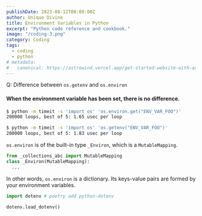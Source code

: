 ```yaml
---
publishDate: 2023-08-12T00:00:00Z
author: Unique Divine
title: Environment Variables in Python
excerpt: "Python code reference and cookbook."
image: "/coding-3.png"
category: Coding
tags:
  - coding
  - python
# metadata:
#   canonical: https://astrowind.vercel.app/get-started-website-with-astro-tailwind-css
---
```


Q: Difference between `os.getenv` and `os.environ`

#### When the environment variable has been set, there is no difference.

```bash
$ python -m timeit -s 'import os' 'os.environ.get("ENV_VAR_FOO")'
200000 loops, best of 5: 1.65 usec per loop

$ python -m timeit -s 'import os' 'os.getenv("ENV_VAR_FOO")'
200000 loops, best of 5: 1.83 usec per loop
```

`os.environ` is of the built-in type `_Environ`, which is a `MutableMapping`.

```python
from _collections_abc import MutableMapping
class _Environ(MutableMapping):
  ...
```

In other words, `os.environ` is a dictionary. Its keys-value pairs are formed by your environment variables.

```python
import dotenv # poetry add python-dotenv

dotenv.load_dotenv()
```
